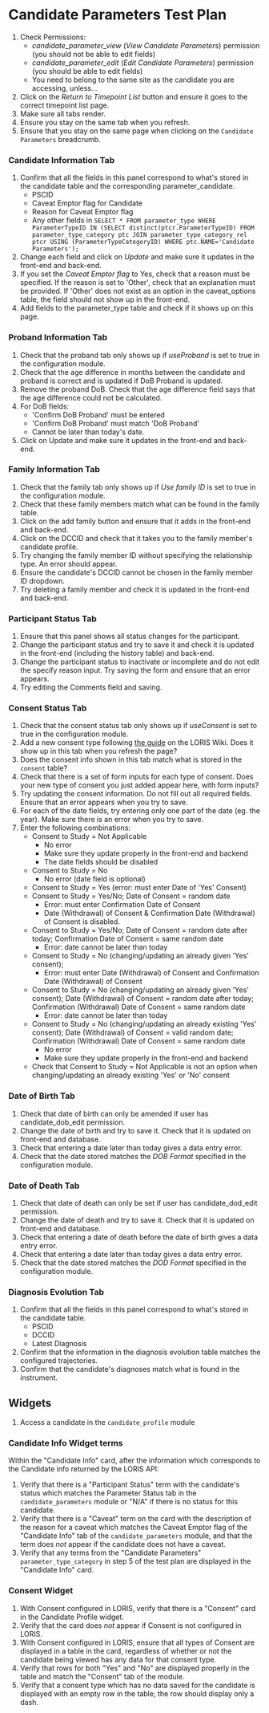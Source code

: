 # Candidate Parameters Test Plan

1. Check Permissions:
    * _candidate_parameter_view_ (_View Candidate Parameters_) permission (you should not be able to edit fields)
	* _candidate_parameter_edit_ (_Edit Candidate Parameters_) permission (you should be able to edit fields)
	* You need to belong to the same site as the candidate you are accessing, unless...
2. Click on the *Return to Timepoint List* button and ensure it goes to the correct timepoint list page.
3. Make sure all tabs render.
4. Ensure you stay on the same tab when you refresh.
5. Ensure that you stay on the same page when clicking on the `Candidate Parameters` breadcrumb.

### Candidate Information Tab
1. Confirm that all the fields in this panel correspond to what's stored in the candidate table and the corresponding parameter_candidate.
	* PSCID
	* Caveat Emptor flag for Candidate
	* Reason for Caveat Emptor flag
	* Any other fields in `SELECT * FROM parameter_type WHERE ParameterTypeID IN (SELECT distinct(ptcr.ParameterTypeID) FROM parameter_type_category ptc JOIN parameter_type_category_rel ptcr USING (ParameterTypeCategoryID) WHERE ptc.NAME='Candidate Parameters');`
2. Change each field and click on *Update* and make sure it updates in the front-end and back-end.
3. If you set the *Caveat Emptor flag* to Yes, check that a reason must be specified. If the reason is set to 'Other', check that an explanation must be provided. If 'Other' does not exist as an option in the caveat_options table, the field should not show up in the front-end.
4. Add fields to the parameter_type table and check if it shows up on this page.

### Proband Information Tab
1. Check that the proband tab only shows up if _useProband_ is set to true in the configuration module.
2. Check that the age difference in months between the candidate and proband is correct and is updated if DoB Proband is updated.
3. Remove the proband DoB. Check that the age difference field says that the age difference could not be calculated.
4. For DoB fields:
    * 'Confirm DoB Proband' must be entered
    * 'Confirm DoB Proband' must match 'DoB Proband'
    * Cannot be later than today's date.
5. Click on Update and make sure it updates in the front-end and back-end.

### Family Information Tab
1. Check that the family tab only shows up if _Use family ID_ is set to true in the configuration module.
2. Check that these family members match what can be found in the family table.
3. Click on the add family button and ensure that it adds in the front-end and back-end.
4. Click on the DCCID and check that it takes you to the family member's candidate profile.
5. Try changing the family member ID without specifying the relationship type. An error should appear.
6. Ensure the candidate's DCCID cannot be chosen in the family member ID dropdown.
7. Try deleting a family member and check it is updated in the front-end and back-end.

### Participant Status Tab
1. Ensure that this panel shows all status changes for the participant.
2. Change the participant status and try to save it and check it is updated in the front-end (including the history table) and back-end.
3. Change the participant status to inactivate or incomplete and do not edit the specify reason input. Try saving the form and ensure that an error appears.
4. Try editing the Comments field and saving.

### Consent Status Tab
1. Check that the consent status tab only shows up if _useConsent_ is set to true in the configuration module.
2. Add a new consent type following [the guide](https://github.com/aces/Loris/wiki/Candidate-Information-Page) on the LORIS Wiki. Does it show up in this tab when you refresh the page?
3. Does the consent info shown in this tab match what is stored in the `consent` table?
4. Check that there is a set of form inputs for each type of consent. Does your new type of consent you just added appear here, with form inputs?
5. Try updating the consent information. Do not fill out all required fields. Ensure that an error appears when you try to save.
6. For each of the date fields, try entering only one part of the date (eg. the year). Make sure there is an error when you try to save.
7. Enter the following combinations:
    * Consent to Study = Not Applicable 
        * No error 
        * Make sure they update properly in the front-end and backend
        * The date fields should be disabled
    * Consent to Study = No
    	* No error (date field is optional)
    * Consent to Study = Yes (error: must enter Date of 'Yes' Consent)
    * Consent to Study = Yes/No; Date of Consent = random date
        * Error: must enter Confirmation Date of Consent
        * Date (Withdrawal) of Consent & Confirmation Date (Withdrawal) of Consent is disabled.
    * Consent to Study = Yes/No; Date of Consent = random date after today; Confirmation Date of Consent = same random date
        * Error: date cannot be later than today
    * Consent to Study = No (changing/updating an already given 'Yes' consent);
        * Error: must enter Date (Withdrawal) of Consent and Confirmation Date (Withdrawal) of Consent
    * Consent to Study = No (changing/updating an already given 'Yes' consent);  Date (Withdrawal) of Consent = random date after today; Confirmation (Withdrawal) Date of Consent = same random date
        * Error: date cannot be later than today
    * Consent to Study = No (changing/updating an already existing 'Yes' consent); Date (Withdrawal) of Consent = valid random date; Confirmation (Withdrawal) Date of Consent = same random date
        * No error
        * Make sure they update properly in the front-end and backend
    * Check that Consent to Study = Not Applicable is not an option when changing/updating an already existing 'Yes' or 'No' consent

### Date of Birth Tab
1. Check that date of birth can only be amended if user has candidate_dob_edit permission.
2. Change the date of birth and try to save it. Check that it is updated on front-end and database.
3. Check that entering a date later than today gives a data entry error.
4. Check that the date stored matches the _DOB Format_ specified in the configuration module. 

### Date of Death Tab
1. Check that date of death can only be set if user has candidate_dod_edit permission.
2. Change the date of death and try to save it. Check that it is updated on front-end and database.
3. Check that entering a date of death before the date of birth gives a data entry error.
4. Check that entering a date later than today gives a data entry error.
5. Check that the date stored matches the _DOD Format_ specified in the configuration module.

### Diagnosis Evolution Tab
1. Confirm that all the fields in this panel correspond to what's stored in the candidate table.
    * PSCID
    * DCCID
    * Latest Diagnosis
2. Confirm that the information in the diagnosis evolution table matches the configured trajectories.
3. Confirm that the candidate's diagnoses match what is found in the instrument.

## Widgets
1. Access a candidate in the `candidate_profile` module

### Candidate Info Widget terms

Within the "Candidate Info" card, after the information which
corresponds to the Candidate info returned by the LORIS API:

1. Verify that there is a "Participant Status" term with the candidate's
    status which matches the Parameter Status tab in the `candidate_parameters`
    module or "N/A" if there is no status for this candidate.
2. Verify that there is a "Caveat" term on the card with the
    description of the reason for a caveat which matches the
    Caveat Emptor flag of the "Candidate Info" tab of the
    `candidate_parameters` module, and that the term does *not*
    appear if the candidate does not have a caveat.
3. Verify that any terms from the "Candidate Parameters"
    `parameter_type_category` in step 5 of the test plan are displayed
    in the "Candidate Info" card.

### Consent Widget

1. With Consent configured in LORIS, verify that there is a
   "Consent" card in the Candidate Profile widget.
2. Verify that the card does *not* appear if Consent is
    not configured in LORIS.
3. With Consent configured in LORIS, ensure that all types
    of Consent are displayed in a table in the card, regardless
    of whether or not the candidate being viewed has any
    data for that consent type.
4. Verify that rows for both "Yes" and "No" are displayed
    properly in the table and match the "Consent" tab of
    the module.
5. Verify that a consent type which has no data saved
    for the candidate is displayed with an empty row in
    the table; the row should display only a dash.
